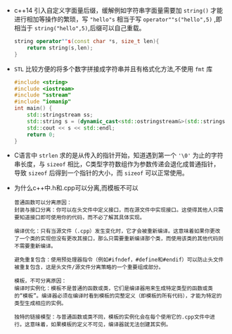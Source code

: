 - c++14 引入自定义字面量后缀，缓解例如字符串字面量需要加 `string()` 才能进行相加等操作的繁琐，写 `"hello"s` 相当于写 `operator""s("hello",5)` ,即相当于 `string("hello",5)`,后缀可以自己重载。
    ```cpp
    string operator""s(const char *s, size_t len){
        return string(s,len);
    }
    ```

- `STL` 比较方便的将多个数字拼接成字符串并且有格式化方法,不使用 `fmt` 库
    ```cpp
    #include <string>
    #include <iostream>
    #include "sstream"
    #include "iomanip"
    int main() {
        std::stringstream ss;
        std::string s = (dynamic_cast<std::ostringstream&>(std::stringstream() << std::setprecision(100) << 3.14f)).str();
        std::cout << s << std::endl;
        return 0;
    }
    ```

- C语言中 `strlen` 求的是从传入的指针开始，知道遇到第一个 `'\0'` 为止的字符串长度，与 `sizeof` 相比，C类型字符数组作为参数传递会退化成普通指针，导致 `sizeof` 后得到一个指针的大小，而 `sizeof` 可以正常使用。

- 为什么c++中.h和.cpp可以分离,而模板不可以
    ```
    普通函数可以分离原因：
    封装与接口分离：你可以在头文件中定义接口，而在源文件中实现接口。这使得其他人只需要知道接口即可使用你的代码，而不必了解其具体实现。

    编译优化：只有当源文件（.cpp）发生变化时，它才会被重新编译。这意味着如果你更改了一个类的实现但没有更改其接口，那么只需要重新编译那个类，而使用该类的其他代码则不需要重新编译。

    避免重复包含：使用预处理器指令（例如#ifndef，#define和#endif）可以防止头文件被重复包含，这是头文件/源文件分离策略的一个重要组成部分。

    模板，不可分离原因：
    编译时实例化：模板不是普通的函数或类，它们是编译器用来生成特定类型的函数或类的“模板”。编译器必须在编译时看到模板的完整定义（即模板的所有代码），才能为特定的类型生成相应的实例。

    独特的链接模型：与普通函数或类不同，模板的实例化会在每个使用它的.cpp文件中进行。这意味着，如果模板的定义不可见，编译器就无法创建其实例。
    ```
